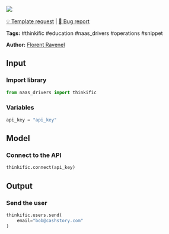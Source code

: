 <a href="https://app.naas.ai/user-redirect/naas/downloader?url=https://raw.githubusercontent.com/jupyter-naas/awesome-notebooks/master/Thinkific/Thinkific_Send_users.ipynb" target="_parent"><img src="https://naasai-public.s3.eu-west-3.amazonaws.com/open_in_naas.svg"/></a><br><br><a href="https://github.com/jupyter-naas/awesome-notebooks/issues/new?assignees=&labels=&template=template-request.md&title=Tool+-+Action+of+the+notebook+">💡 Template request</a> | <a href="https://github.com/jupyter-naas/awesome-notebooks/issues/new?assignees=&labels=bug&template=bug_report.md&title=Thinkific+-+Send+users:+Error+short+description">🚨 Bug report</a>

**Tags:** #thinkific #education #naas_drivers #operations #snippet

**Author:** [Florent Ravenel](https://www.linkedin.com/in/florent-ravenel/)

## Input

### Import library


```python
from naas_drivers import thinkific
```

### Variables


```python
api_key = "api_key"
```

## Model

### Connect to the API


```python
thinkific.connect(api_key)
```

## Output

### Send the user


```python
thinkific.users.send(
    email="bob@cashstory.com"
)
```
